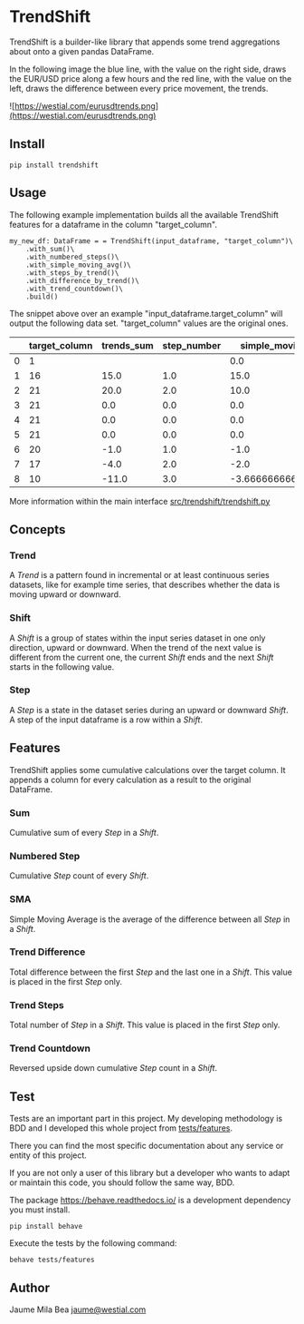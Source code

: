 TrendShift
==========

TrendShift is a builder-like library that appends some trend aggregations about
onto a given pandas DataFrame.

In the following image the blue line, with the value on the right side, draws
the EUR/USD price along a few hours and the red line, with the value on the
left,
draws the difference between every price movement, the trends.

![https://westial.com/eurusdtrends.png](https://westial.com/eurusdtrends.png)

## Install ##

```
pip install trendshift
```

## Usage ##

The following example implementation builds all the available TrendShift
features for a dataframe in the column "target_column".

```
my_new_df: DataFrame = = TrendShift(input_dataframe, "target_column")\
    .with_sum()\
    .with_numbered_steps()\
    .with_simple_moving_avg()\
    .with_steps_by_trend()\
    .with_difference_by_trend()\
    .with_trend_countdown()\
    .build()
```

The snippet above over an example "input_dataframe.target_column" will output
the following data set. "target_column" values are the original ones.

|     | target_column |trends_sum|step_number|simple_moving_avg  |trend_difference|trend_steps| trend_countdown |
|-----|---------------|----------|-----------|-------------------|----------------|-----------|-----------------|
| 0   | 1             |          |           |0.0                |                |           |                 |
| 1   | 16            |15.0      |1.0        |15.0               |20.0            |2.0        | 2.0             |
| 2   | 21            |20.0      |2.0        |10.0               |                |           | 1.0             |
| 3   | 21            |0.0       |0.0        |0.0                |                |           | 0.0             |
| 4   | 21            |0.0       |0.0        |0.0                |                |           | 0.0             |
| 5   | 21            |0.0       |0.0        |0.0                |                |           | 0.0             |
| 6   | 20            |-1.0      |1.0        |-1.0               |-11.0           |3.0        | 3.0             |
| 7   | 17            |-4.0      |2.0        |-2.0               |                |           | 2.0             |
| 8   | 10            |-11.0     |3.0        |-3.6666666666666665|                |           | 1.0             |

More information within the main interface [src/trendshift/trendshift.py](src/trendshift/trendshift.py)

## Concepts ##

### Trend ###

A *Trend* is a pattern found in incremental or at least continuous series
datasets, like for example time series, that describes whether the data is
moving upward or downward.

### Shift ###

A *Shift* is a group of states within the input series dataset in one only
direction, upward or downward. When the trend of the next value is different
from the current one, the current *Shift* ends and the next *Shift* starts in
the following value.

### Step ###

A *Step* is a state in the dataset series during an upward or downward *Shift*.
A step of the input dataframe is a row within a *Shift*.

## Features ##

TrendShift applies some cumulative calculations over the target column. It
appends a column for every calculation as a result to the original DataFrame.

### Sum ###

Cumulative sum of every *Step* in a *Shift*.

### Numbered Step ###

Cumulative *Step* count of every *Shift*.

### SMA ###

Simple Moving Average is the average of the difference between all *Step* in
a *Shift*.

### Trend Difference ###

Total difference between the first *Step* and the last one in a *Shift*. This
value is placed in the first *Step* only.

### Trend Steps ###

Total number of *Step* in a *Shift*. This value is placed in the first *Step*
only.

### Trend Countdown ###

Reversed upside down cumulative *Step* count in a *Shift*.

## Test ##

Tests are an important part in this project. My developing methodology is BDD
and I developed this whole project from [tests/features](tests/features).

There you can find the most specific documentation about any service or entity
of this project.

If you are not only a user of this library but a developer who wants to adapt or
maintain this code, you should follow the same way, BDD.

The package <https://behave.readthedocs.io/> is a development dependency you
must install.

```
pip install behave
```

Execute the tests by the following command:

```
behave tests/features
```

## Author ##

Jaume Mila Bea <jaume@westial.com>